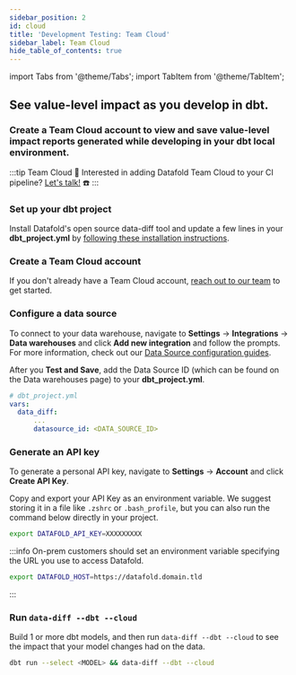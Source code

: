 ```yaml
---
sidebar_position: 2
id: cloud
title: 'Development Testing: Team Cloud'
sidebar_label: Team Cloud
hide_table_of_contents: true
---
```

import Tabs from '@theme/Tabs';
import TabItem from '@theme/TabItem';

## See value-level impact as you develop in dbt.

### Create a Team Cloud account to view and save value-level impact reports generated while developing in your dbt local environment.

:::tip Team Cloud
🔧 Interested in adding Datafold Team Cloud to your CI pipeline? [Let's talk!](https://calendly.com/d/zkz-63b-23q/see-a-demo?email=clay%20analytics%40datafold.com&first_name=Clay&last_name=Moeller&a1=) ☎️
:::

### Set up your dbt project

Install Datafold's open source data-diff tool and update a few lines in your **dbt_project.yml** by [following these installation instructions](/development_testing/open_source).

### Create a Team Cloud account

If you don't already have a Team Cloud account, [reach out to our team](https://calendly.com/d/zkz-63b-23q/see-a-demo?email=clay%20analytics%40datafold.com&first_name=Clay&last_name=Moeller&a1=) to get started.

### Configure a data source

To connect to your data warehouse, navigate to **Settings** &rarr; **Integrations** &rarr; **Data warehouses** and click **Add new integration** and follow the prompts. For more information, check out our [Data Source configuration guides](/deployment_testing/team_cloud/getting_started_for_customers/data_sources).

After you **Test and Save**, add the Data Source ID (which can be found on the Data warehouses page) to your **dbt_project.yml**.
    
  ```yaml
  # dbt_project.yml
  vars:
    data_diff:
        ...
        datasource_id: <DATA_SOURCE_ID>
  ```

### Generate an API key

To generate a personal API key, navigate to **Settings** &rarr; **Account** and click **Create API Key**. 

Copy and export your API Key as an environment variable. We suggest storing it in a file like `.zshrc` or `.bash_profile`, but you can also run the command below directly in your project.

  ```bash
  export DATAFOLD_API_KEY=XXXXXXXXX
  ``` 

:::info
On-prem customers should set an environment variable specifying the URL you use to access Datafold.

  ```bash
  export DATAFOLD_HOST=https://datafold.domain.tld
  ``` 
:::

### Run `data-diff --dbt --cloud`

Build 1 or more dbt models, and then run `data-diff --dbt --cloud` to see the impact that your model changes had on the data.
    
  ```zsh
  dbt run --select <MODEL> && data-diff --dbt --cloud
  ```
  